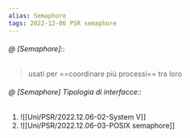 ```yaml
---
alias: Semaphore
tags: 2022-12-06 PSR semaphore
---
```


###### @ [Semaphore]::
> usati per ==coordinare più processi== tra loro
<!--ID: 1670484616721-->


###### @ [Semaphore] Tipologia di interfacce::
1. ![[Uni/PSR/2022.12.06-02-System V]]
2. ![[Uni/PSR/2022.12.06-03-POSIX semaphore]]
